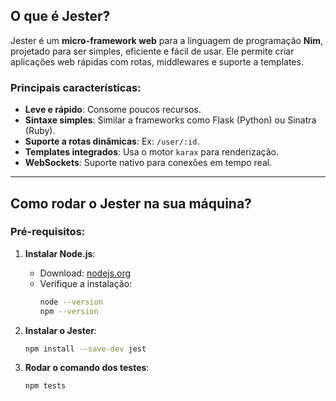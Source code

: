 
## O que é Jester?
Jester é um **micro-framework web** para a linguagem de programação **Nim**, projetado para ser simples, eficiente e fácil de usar. Ele permite criar aplicações web rápidas com rotas, middlewares e suporte a templates.

### Principais características:
- **Leve e rápido**: Consome poucos recursos.
- **Sintaxe simples**: Similar a frameworks como Flask (Python) ou Sinatra (Ruby).
- **Suporte a rotas dinâmicas**: Ex: `/user/:id`.
- **Templates integrados**: Usa o motor `karax` para renderização.
- **WebSockets**: Suporte nativo para conexões em tempo real.

---

## Como rodar o Jester na sua máquina?

### Pré-requisitos:
1. **Instalar Node.js**:
   - Download: [nodejs.org](https://nodejs.org/)
   - Verifique a instalação:
     ```bash
     node --version
     npm --version
     ```

2. **Instalar o Jester**:
   ```bash
   npm install --save-dev jest
   ```

3. **Rodar o comando dos testes**:
   ```bash
   npm tests
   ```